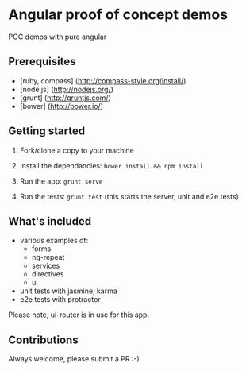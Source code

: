 # Angular proof of concept demos
POC demos with pure angular


## Prerequisites
- [ruby, compass] (http://compass-style.org/install/)
- [node.js] (http://nodejs.org/)
- [grunt] (http://gruntjs.com/)
- [bower] (http://bower.io/)


## Getting started

1) Fork/clone a copy to your machine

2) Install the dependancies: `bower install && npm install`

3) Run the app: `grunt serve`

4) Run the tests: `grunt test` (this starts the server, unit and e2e tests)


## What's included

- various examples of:
  - forms
  - ng-repeat
  - services
  - directives
  - ui
- unit tests with jasmine, karma
- e2e tests with protractor

Please note, ui-router is in use for this app.


## Contributions

Always welcome, please submit a PR :-)
